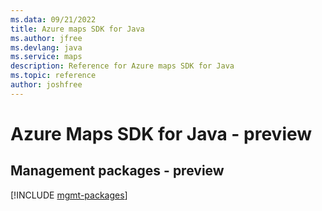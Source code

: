 ```yaml
---
ms.data: 09/21/2022
title: Azure maps SDK for Java
ms.author: jfree
ms.devlang: java
ms.service: maps
description: Reference for Azure maps SDK for Java
ms.topic: reference
author: joshfree
---
```

# Azure Maps SDK for Java - preview

## Management packages - preview
[!INCLUDE [mgmt-packages](maps-mgmt-index.md)]